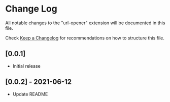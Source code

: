 # Change Log

All notable changes to the "url-opener" extension will be documented in this file.

Check [Keep a Changelog](http://keepachangelog.com/) for recommendations on how to structure this file.

## [0.0.1]

- Initial release

## [0.0.2] - 2021-06-12

- Update README
